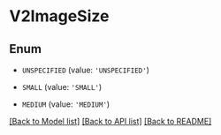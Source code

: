# V2ImageSize


## Enum

* `UNSPECIFIED` (value: `'UNSPECIFIED'`)

* `SMALL` (value: `'SMALL'`)

* `MEDIUM` (value: `'MEDIUM'`)

[[Back to Model list]](../README.md#documentation-for-models) [[Back to API list]](../README.md#documentation-for-api-endpoints) [[Back to README]](../README.md)


